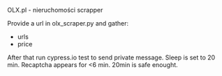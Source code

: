 OLX.pl - nieruchomości scrapper

Provide a url in olx_scraper.py and gather:
- urls
- price

After that run cypress.io test to send private message.
Sleep is set to 20 min.
Recaptcha appears for <6 min. 20min is safe enought.
